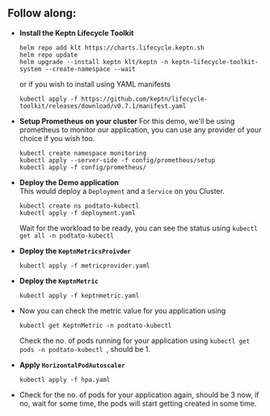 ## Follow along:

- **Install the Keptn Lifecycle Toolkit**

    ```
    helm repo add klt https://charts.lifecycle.keptn.sh
    helm repo update
    helm upgrade --install keptn klt/keptn -n keptn-lifecycle-toolkit-system --create-namespace --wait
    ```
    or if you wish to install using YAML manifests
    ```
    kubectl apply -f https://github.com/keptn/lifecycle-toolkit/releases/download/v0.7.1/manifest.yaml
    ```

- **Setup Prometheus on your cluster**
    For this demo, we'll be using prometheus to monitor our application, you can use any provider of your choice if you wish too.
    ```
    kubectl create namespace monitoring
    kubectl apply --server-side -f config/prometheus/setup
    kubectl apply -f config/prometheus/
    ```

- **Deploy the Demo application**  
    This would deploy a `Deployment` and a `Service` on you Cluster.
    ```
    kubectl create ns podtato-kubectl
    kubectl apply -f deployment.yaml
    ```
    Wait for the workload to be ready, you can see the status using `kubectl get all -n podtato-kubectl`

- **Deploy the `KeptnMetricsProivder`**
    ```
    kubectl apply -f metricprovider.yaml
    ```

- **Deploy the `KeptnMetric`**
    ```
    kubectl apply -f keptnmetric.yaml
    ```
- Now you can check the metric value for you application using
    ```
    kubectl get KeptnMetric -n podtato-kubectl
    ```
  Check the no. of pods running for your application using `kubectl get pods -n podtato-kubectl `, should be 1.

- **Apply `HorizontalPodAutoscaler`**
    ```
    kubectl apply -f hpa.yaml
    ```

- Check for the no. of pods for your application again, should be 3 now, if no, wait for some time, the pods will start getting created in some time.
